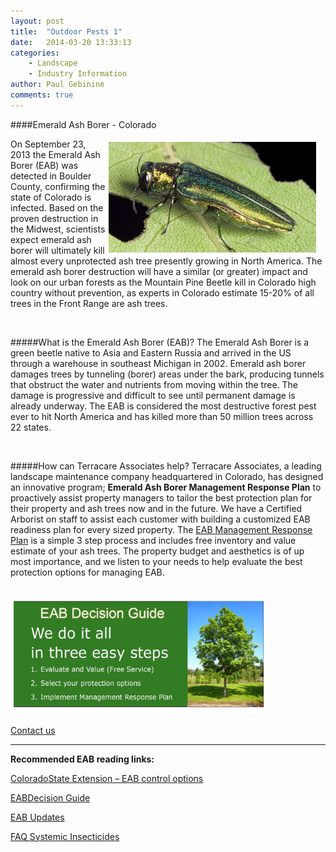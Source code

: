 ```yaml
---
layout: post
title:  "Outdoor Pests 1"
date:   2014-03-20 13:33:13
categories: 
    - Landscape 
    - Industry Information
author: Paul Gebinine
comments: true
---
```


####Emerald Ash Borer - Colorado  

<img src="/images/blog/ashborer.jpg" alt="Ash Borer Photo" width="332px" height="177px" style="float:right; border: 5px solid white; margin-right: 10px;">

On September 23, 2013 the Emerald Ash Borer (EAB) was detected in Boulder County, confirming the state of Colorado is infected.   Based on the proven destruction in the Midwest, scientists expect emerald ash borer will ultimately kill almost every unprotected ash tree presently growing in North America.  The emerald ash borer destruction will have a similar (or greater) impact and look on our urban forests as the Mountain Pine Beetle kill in Colorado high country without prevention, as experts in Colorado estimate 15-20% of all trees in the Front Range are ash trees.

<br>

#####What is the Emerald Ash Borer (EAB)?
The Emerald Ash Borer is a green beetle native to Asia and Eastern Russia and arrived in the US through a warehouse in southeast Michigan in 2002.  Emerald ash borer damages trees by tunneling (borer) areas under the bark, producing tunnels that obstruct the water and nutrients from moving within the tree. The damage is progressive and difficult to see until permanent damage is already underway. The EAB is considered the most destructive forest pest ever to hit North America and has killed more than 50 million trees across 22 states. 

<br>

#####How can Terracare Associates help?
Terracare Associates, a leading landscape maintenance company headquartered in Colorado, has designed an innovative program; **Emerald Ash Borer Management Response Plan** to proactively assist property managers to tailor the best protection plan for their property and ash trees now and in the future. 
We have a Certified Arborist on staff to assist each customer with building a customized EAB readiness plan for every sized property.  The [EAB Management Response Plan](http://terracareassociates.com/emerald-ash-borer/emerald-ash-borer-management-response-plan/ "EAB Management Response Plan") is a simple 3 step process and includes free inventory and value estimate of your ash trees.   The property budget and aesthetics is of up most importance, and we listen to your needs to help evaluate the best protection options for managing EAB.

<br>

<img src="/images/blog/EAB3steps.jpg" alt="EAB 3 Steps Photo" width="400px" height="178px" style="float:none; border: 5px solid white; margin: 0 auto;">

[Contact us](http://terracareassociates/contact-us "Contact Us")

<hr>

**Recommended EAB reading links:**


[ColoradoState Extension – EAB control options](http://bspm.agsci.colostate.edu/files/2014/02/EAB-control-options-February-11.pdf "ColoradoState Extension – EAB control options")


[EABDecision Guide](http://extension.entm.purdue.edu/EAB/PDF/NABB_DecisionGuide.pdf "EAB Decision Guide")


[EAB Updates](http://eabcolorado.com/ "EAB Updates")

[FAQ Systemic Insecticides](http://www.emeraldashborer.info/files/Potential_Side_Effects_of_EAB_Insecticides_FAQ.pdf "FAQ Systemic Insecticides")
